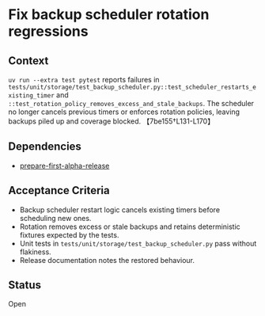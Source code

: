 # Fix backup scheduler rotation regressions

## Context
`uv run --extra test pytest` reports failures in
`tests/unit/storage/test_backup_scheduler.py::test_scheduler_restarts_existing_timer`
and `::test_rotation_policy_removes_excess_and_stale_backups`. The scheduler
no longer cancels previous timers or enforces rotation policies, leaving
backups piled up and coverage blocked.
【7be155†L131-L170】

## Dependencies
- [prepare-first-alpha-release](prepare-first-alpha-release.md)

## Acceptance Criteria
- Backup scheduler restart logic cancels existing timers before scheduling new
  ones.
- Rotation removes excess or stale backups and retains deterministic fixtures
  expected by the tests.
- Unit tests in `tests/unit/storage/test_backup_scheduler.py` pass without
  flakiness.
- Release documentation notes the restored behaviour.

## Status
Open
